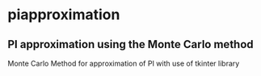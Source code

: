# piapproximation
## PI approximation using the Monte Carlo method
Monte Carlo Method for approximation of PI with use of tkinter library 


